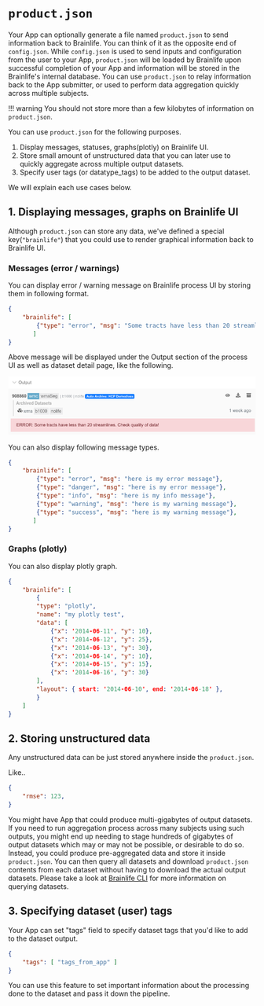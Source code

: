 # `product.json`

Your App can optionally generate a file named `product.json` to send information back to Brainlife. You can think of it as the opposite end of `config.json`. While `config.json` is used to send inputs and configuration from the user to your App, `product.json` will be loaded by Brainlife upon successful completion of your App and information will be stored in the Brainlife's internal database. You can use `product.json` to relay information back to the App submitter, or used to perform data aggregation quickly across multiple subjects.

!!! warning
    You should not store more than a few kilobytes of information on `product.json`.

You can use `product.json` for the following purposes.

1. Display messages, statuses, graphs(plotly) on Brainlife UI.
2. Store small amount of unstructured data that you can later use to quickly aggregate across multiple output datasets.
3. Specify user tags (or datatype_tags) to be added to the output dataset.

We will explain each use cases below.

## 1. Displaying messages, graphs on Brainlife UI

<!--

### Images

```json
{
	"brainlife": [
		{
			"type": "image",
			"label": "xyz-image",
			"path": "./images/myimage.png"
		}
    ]
}
```
-->

Although `product.json` can store any data, we've defined a special key(`"brainlife"`) that you could use to render graphical information back to Brainlife UI.

### Messages (error / warnings)

You can display error / warning message on Brainlife process UI by storing them in following format.

```json
{
	"brainlife": [
		{"type": "error", "msg": "Some tracts have less than 20 streamlines. Check quality of data!"},
       ]
}
```

Above message will be displayed under the Output section of the process UI as well as dataset detail page, like the following.

![messages](/docs/img/product.messages.png)

You can also display following message types.

```json
{
	"brainlife": [
		{"type": "error", "msg": "here is my error message"},
		{"type": "danger", "msg": "here is my error message"},
		{"type": "info", "msg": "here is my info message"},
		{"type": "warning", "msg": "here is my warning message"},
		{"type": "success", "msg": "here is my warning message"},
       ]
}
```

### Graphs (plotly)

You can also display plotly graph.


```json
{
	"brainlife": [
        {
		"type": "plotly",
		"name": "my plotly test",
		"data": [ 
			{"x": '2014-06-11', "y": 10}, 
			{"x": '2014-06-12', "y": 25}, 
			{"x": '2014-06-13', "y": 30},
			{"x": '2014-06-14', "y": 10}, 
			{"x": '2014-06-15', "y": 15}, 
			{"x": '2014-06-16', "y": 30} 
		],
		"layout": { start: '2014-06-10', end: '2014-06-18' },
		}	
	]
}
```

## 2. Storing unstructured data

Any unstructured data can be just stored anywhere inside the `product.json`. 

Like..

```json
{
    "rmse": 123,
}
```

You might have App that could produce multi-gigabytes of output datasets. If you need to run aggregation process across many subjects using such outputs, you might end up needing to stage hundreds of gigabytes of output datasets which may or may not be possible, or desirable to do so. Instead, you could produce pre-aggregated data and store it inside `product.json`. You can then query all datasets and download `product.json` contents from each dataset without having to download the actual output datasets. Please take a look at [Brainlife CLI](https://github.com/brain-life/cli) for more information on querying datasets.

<!--
By storing all pre-aggregated information in `product.json`, you can create a Javascript based visualizer that can simply query and consume information to visualize. User can then dynamically update query and play around with the data.   

For developer who doesn't want to code in Javascript, we could provide more standard "App" way of accomplishing the same thing by staging product.json from each input dataset (rather than the actual dataset) and let it do the aggregation and generate some static images / graphs (or product.json / visjs!) 

Deverloper can also use Brainlife API to query for datasets and its product.json and run it via command line. Such App can live completely outside Brainlife UI.
-->


## 3. Specifying dataset (user) tags

Your App can set "tags" field to specify dataset tags that you'd like to add to the dataset output. 

```json
{
    "tags": [ "tags_from_app" ]
}
```

You can use this feature to set important information about the processing done to the dataset and pass it down the pipeline. 


